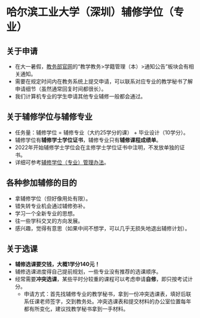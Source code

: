 # 哈尔滨工业大学（深圳）辅修学位（专业）

## 关于申请

- 在大一暑假，[教务部官网](http://due.hitsz.edu.cn/)的“教学教务>学籍管理（本）>通知公告”板块会有相关通知。
- 需要在规定时间内在教务系统上提交申请，可以联系对应专业的教学秘书了解申请细节（虽然通常回复时间都很长）。
- 我们计算机专业的学生申请其他专业辅修一般都会通过。


## 关于辅修学位与辅修专业

- 任务量：辅修学位 = 辅修专业（大约25学分的课） + 毕业设计（10学分）。
- 辅修学位有**辅修学士学位证书**，辅修专业只有**辅修课程成绩单**。
- 2022年开始辅修学士学位会在主修学士学位证书中注明，不发放单独的证书。
- 详细可参考[辅修学位（专业）管理办法](http://due.hitsz.edu.cn/info/1061/1520.htm)。


## 各种参加辅修的目的

- 拿辅修学位（但好像用处有限）。
- 错失转专业机会通过辅修弥补。
- 学习一个全新专业的思想。
- 往一些学科交叉的方向发展。
- 感兴趣，觉得有意思（如果中间不想学，可以几乎无损失地退出辅修计划）。


## 关于选课

- **辅修选课要交钱，大概1学分140元！**
- 辅修选课进度得自己提前规划，一些专业没有推荐的选课顺序。
- 经常需要**冲突选课**，某些平时分较重的课程可以考虑申请**自修**，即只按考试计分。
  - 申请方式：首先找辅修专业的教学秘书，拿到一份冲突选课表，填好后联系任课老师签字，交到教务处。冲突选课表和提交材料的办公室位置每年都有所变化，建议找教学秘书拿到一手材料。
